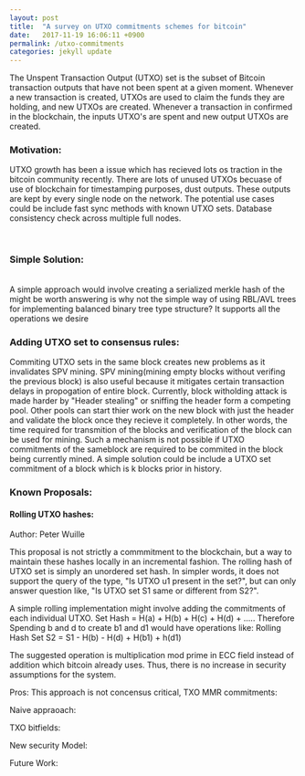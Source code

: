 ```yaml
---
layout: post
title:  "A survey on UTXO commitments schemes for bitcoin"
date:   2017-11-19 16:06:11 +0900
permalink: /utxo-commitments
categories: jekyll update
---
```

The Unspent Transaction Output (UTXO) set is the subset of Bitcoin transaction outputs that have not been spent at a given moment. Whenever a new
transaction is created, UTXOs are used to claim the funds they are holding, and new UTXOs are created. Whenever a transaction in confirmed in the blockchain, the inputs UTXO's are spent and new output UTXOs are created.

<h3>Motivation:</h3>

UTXO growth has been a issue which has recieved lots os traction in the bitcoin community recently. There are lots of unused UTXOs becuase of use of blockchain for timestamping purposes, dust outputs. These outputs are kept by every single node on the network.
The potential use cases could be include fast sync methods with known UTXO sets.
Database consistency check across multiple full nodes.

</br>
<h3>Simple Solution:</h3>
</br>
A simple approach would involve creating a serialized merkle hash of the  might be worth answering is why not the simple way of using RBL/AVL trees for implementing balanced binary tree type structure? It supports all the operations we desire 

<h3>Adding UTXO set to consensus rules:</h3>

Commiting UTXO sets in the same block creates new problems as it invalidates SPV mining. SPV mining(mining empty blocks without verifing the previous block) is also useful because it mitigates certain transaction delays in propogation of entire block. Currently, block witholding attack is made harder by "Header stealing" or sniffing the header form a competing pool. Other pools can start thier work on the new block with just the header and validate the block once they recieve it completely. In other words, the time required for transmition of the blocks and verification of the block can be used for mining. Such a mechanism is not possible if UTXO commitments of the sameblock are required to be commited in the block being currently mined.
A simple solution could be include a UTXO set commitment of a block which is k blocks prior in history.

<h3>Known Proposals:</h3>

<h4>Rolling UTXO hashes:</h4>
Author: Peter Wuille

This proposal is not strictly a commmitment to the blockchain, but a way to maintain these hashes locally in an incremental fashion. The rolling hash of UTXO set is simply an unordered set hash. In simpler words, it does not support the query of the type, "Is UTXO u1 present in the set?", but can only answer question like,
"Is UTXO set S1 same or different from S2?".

A simple rolling implementation might involve adding the commitments of each individual UTXO.
Set Hash = H(a) + H(b) + H(c) + H(d) + .....
Therefore Spending b and d to create b1 and d1 would have operations like:
Rolling Hash Set S2 = S1 - H(b) - H(d) + H(b1) + h(d1)

The suggested operation is multiplication mod prime in ECC field instead of addition which bitcoin already uses. Thus, there is no increase in security assumptions for the system.

Pros: This approach is not concensus critical, 
TXO MMR commitments:

Naive appraoach:

TXO bitfields:

New security Model:

Future Work:
